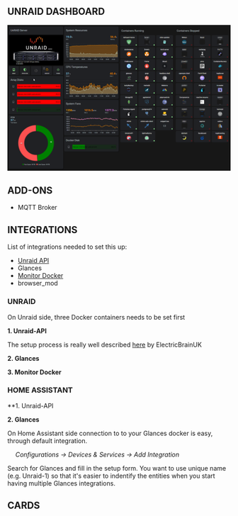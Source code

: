 ## UNRAID DASHBOARD

![Unraid Overview](/dashboards/unraid/img/HA-Unraid-dashboard-overview.png)

## ADD-ONS

* MQTT Broker

## INTEGRATIONS

List of integrations needed to set this up:

* [Unraid API](https://github.com/ElectricBrainUK/UnraidAPI)
* Glances
* [Monitor Docker](https://github.com/ualex73/monitor_docker)
* browser_mod


### UNRAID

On Unraid side, three Docker containers needs to be set first

**1. Unraid-API**

The setup process is really well described [here](https://github.com/ElectricBrainUK/UnraidAPI/wiki/Home-Assistant-Integration) by ElectricBrainUK

**2. Glances**

**3. Monitor Docker**


### HOME ASSISTANT

**1. Unraid-API


**2. Glances**

On Home Assistant side connection to to your Glances docker is easy, through default integration.

&ensp;&ensp; *Configurations -> Devices & Services -> Add Integration*

Search for Glances and fill in the setup form. You want to use unique name (e.g. Unraid-1) so that it's easier to indentify the entities when you start having multiple Glances integrations.


## CARDS
